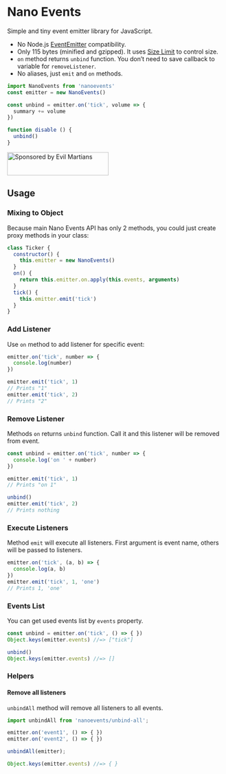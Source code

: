 # Nano Events

Simple and tiny event emitter library for JavaScript.

* No Node.js [EventEmitter] compatibility.
* Only 115 bytes (minified and gzipped). It uses [Size Limit] to control size.
* `on` method returns `unbind` function. You don’t need to save
  callback to variable for `removeListener`.
* No aliases, just `emit` and `on` methods.

```js
import NanoEvents from 'nanoevents'
const emitter = new NanoEvents()

const unbind = emitter.on('tick', volume => {
  summary += volume
})

function disable () {
  unbind()
}
```

[EventEmitter]: https://nodejs.org/api/events.html
[Size Limit]:   https://github.com/ai/size-limit

<a href="https://evilmartians.com/?utm_source=nanoevents">
  <img src="https://evilmartians.com/badges/sponsored-by-evil-martians.svg"
       alt="Sponsored by Evil Martians" width="236" height="54">
</a>


## Usage

### Mixing to Object

Because main Nano Events API has only 2 methods,
you could just create proxy methods in your class:

```js
class Ticker {
  constructor() {
    this.emitter = new NanoEvents()
  }
  on() {
    return this.emitter.on.apply(this.events, arguments)
  }
  tick() {
    this.emitter.emit('tick')
  }
}
```


### Add Listener

Use `on` method to add listener for specific event:

```js
emitter.on('tick', number => {
  console.log(number)
})

emitter.emit('tick', 1)
// Prints "1"
emitter.emit('tick', 2)
// Prints "2"
```


### Remove Listener

Methods `on` returns `unbind` function. Call it and this listener
will be removed from event.

```js
const unbind = emitter.on('tick', number => {
  console.log('on ' + number)
})

emitter.emit('tick', 1)
// Prints "on 1"

unbind()
emitter.emit('tick', 2)
// Prints nothing
```


### Execute Listeners

Method `emit` will execute all listeners. First argument is event name, others
will be passed to listeners.

```js
emitter.on('tick', (a, b) => {
  console.log(a, b)
})
emitter.emit('tick', 1, 'one')
// Prints 1, 'one'
```


### Events List

You can get used events list by `events` property.

```js
const unbind = emitter.on('tick', () => { })
Object.keys(emitter.events) //=> ["tick"]

unbind()
Object.keys(emitter.events) //=> []
```


### Helpers

#### Remove all listeners

`unbindAll` method will remove all listeners to all events.

```js
import unbindAll from 'nanoevents/unbind-all';

emitter.on('event1', () => { })
emitter.on('event2', () => { })

unbindAll(emitter);

Object.keys(emitter.events) //=> { }
```
